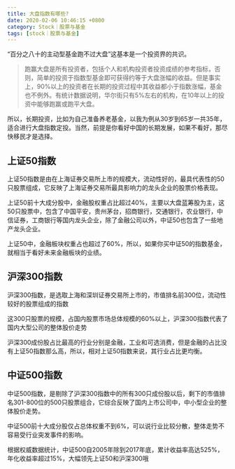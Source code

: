 ```yaml
---
title: 大盘指数有哪些?
date: 2020-02-06 10:46:15 +0800
category: Stock｜股票与基金
tags: [stock｜股票与基金]
---
```


“百分之八十的主动型基金跑不过大盘”这基本是一个投资界的共识。

> 跑赢大盘是所有投资者，包括个人和机构投资者投资成绩的参考指标，否则，简单的投资于指数型基金即可获得约等于大盘涨幅的收益。但是事实上，90%以上的投资者在长期的投资过程中其收益都小于指数涨幅，基金也不例外。有统计数据说明，华尔街只有5%左右的机构，在10年以上的投资中能够跑赢或跑平大盘。

所以，长期投资，比如为自己准备养老基金，以我为例从30岁到65岁一共35年，适合进行大盘指数定投。当然，前提是你看好中国的长期发展，如果不看好，那尽快移民才是选择。

## 上证50指数

上证50指数是由在上海证券交易所上市的规模大，流动性好的，最具代表性的50只股票组成，它反映了上海证券交易所最具影响力的龙头企业的股票价格表现。

上证50前十大成分股中，金融股权重占比超过40%，主要以大盘蓝筹股为主，这50只股票中，包含了中国平安，贵州茅台，招商银行，交通银行，农业银行，中信证券，工商银行等国内龙头企业，除了金融公司以外，中证50也包含了一些地产龙头企业。

上证50中，金融板块权重占也超过了60%，所以，如果你买中证50的指数基金，就相当于看好未来金融板块的业绩。

## 沪深300指数

沪深300指数，是选取上海和深圳证券交易所上市的，市值排名前300位，流动性较好的股票组成的指数

这300只股票的规模，占国内股票市场总体规模的60%以上，沪深300指数代表了国内大型公司的整体股价走势

沪深300成份股占比最高的行业分别是金融，工业和可选消费，但是金融的占比没有上证50指数那么高，所以，相对上证50指数来说，其行业占比更均衡。

## 中证500指数

中证500指数，是剔除了沪深300指数中的所有300只成份股以后，剩下的市值排名301-800位的500只股票组合，它综合反映了国内上市公司中，中小型企业的整体股价走势。

中证500前十大成分股仅占总体权重不到6%，可以说行业比较分散，整体走势不容易受行业突发事件的影响。

根据权威数据统计，中证500自2005年除到2017年底，累计收益率高达525%，年化收益率超过15%，大幅领先上证50和沪深300哦
